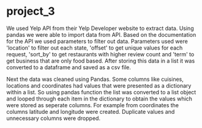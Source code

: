 # project_3
We used Yelp API from their Yelp Developer website to extract data. Using pandas we were able to import data from API. Based on the documentation for the API we used parameters to filter out data. Parameters used were 'location' to filter out each state, 'offset' to get unique values for each request, 'sort_by' to get restaurants with higher review count and 'term' to get business that are only food based. After storing this data in a list it was converted to a dataframe and saved as a csv file. 

Next the data was cleaned using Pandas. Some columns like cuisines, locations and coordinates had values that were presented as a dictionary within a list. So using pandas function the list was converted to a list object and looped through each item in the dictionary to obtain the values which were stored as seperate columns. For example from coordinates the columns latitude and longitude were created. Duplicate values and unnecessary columns were dropped. 
